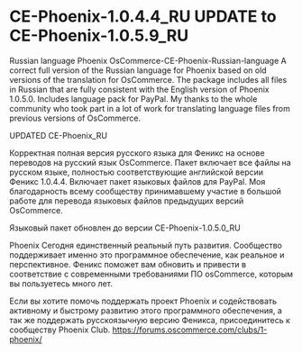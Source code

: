 # CE-Phoenix-1.0.4.4_RU UPDATE to CE-Phoenix-1.0.5.9_RU
Russian language Phoenix
OsCommerce-CE-Phoenix-Russian-language
A correct full version of the Russian language for Phoenix based on old versions of the translation for OsCommerce. The package includes all files in Russian that are fully consistent with the English version of Phoenix 1.0.5.0. Includes language pack for PayPal. My thanks to the whole community who took part in a lot of work for translating language files from previous versions of OsCommerce.

UPDATED CE-Phoenix_RU

Корректная полная версия русского языка для Феникс на основе переводов на русский язык OsCommerce. Пакет включает все файлы на русском языке, полностью соответствующие английской версии Феникс 1.0.4.4. Включает пакет языковых файлов для PayPal. Моя благодарность всему сообществу принимавшему участие в большой работе для перевода языковых файлов предыдущих версий OsCommerce.

Языковый пакет обновлен до версии CE-Phoenix-1.0.5.0_RU

Phoenix Сегодня единственный реальный путь развития. Сообщество поддерживает именно это программное обеспечение, как реальное и перспективное. Феникс поможет вам обновить и привести в соответствие с современными требованиями ПО osCommerce, которым вы пользуетесь много лет.

Если вы хотите помочь поддержать проект Phoenix и содействовать активному и быстрому развитию этого программного обеспечения, а так же поддержать русскоязычную версию Феникса, присоединитесь к сообществу Phoenix Club.
https://forums.oscommerce.com/clubs/1-phoenix/
